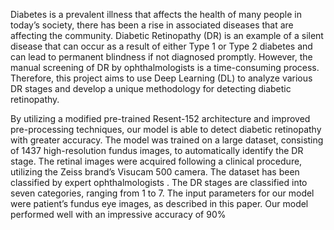Diabetes is a prevalent illness that affects the health of many people in today’s society,
there has been a rise in associated diseases that are affecting the community. Diabetic
Retinopathy (DR) is an example of a silent disease that can occur as a result of either
Type 1 or Type 2 diabetes and can lead to permanent blindness if not diagnosed promptly.
However, the manual screening of DR by ophthalmologists is a time-consuming process.
Therefore, this project aims to use Deep Learning (DL) to analyze various DR stages and
develop a unique methodology for detecting diabetic retinopathy.



By utilizing a modified pre-trained Resent-152 architecture and improved pre-processing
techniques, our model is able to detect diabetic retinopathy with greater accuracy. The
model was trained on a large dataset, consisting of 1437 high-resolution fundus images,
to automatically identify the DR stage. The retinal images were acquired following a
clinical procedure, utilizing the Zeiss brand’s Visucam 500 camera. The dataset has been
classified by expert ophthalmologists . The DR stages are classified into seven categories,
ranging from 1 to 7. The input parameters for our model were patient’s fundus eye images, as described in this paper. Our model performed well with an impressive accuracy
of 90%
